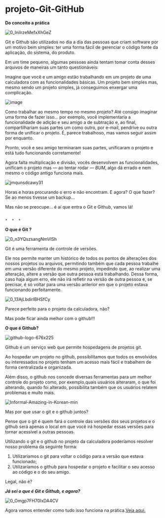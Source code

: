 # projeto-Git-GitHub
 **Do conceito a prática**

 
![0_IniIrzeMefxXhGeZ](https://user-images.githubusercontent.com/85299449/133669217-b4bc5110-becc-43ca-9c14-b5241bc989ae.png)



Git e Github são utilizados no dia a dia das pessoas que criam software por um motivo bem simples: ter uma forma fácil de gerenciar o código fonte da aplicação, do sistema, do produto.

Em um time pequeno, algumas pessoas ainda tentam tomar conta desses arquivos de maneiras um tanto questionáveis:

Imagine que você e um amigo estão trabalhando em um projeto de uma calculadora com as funcionalidades básicas. Um projeto bem simples mas, mesmo sendo um projeto simples, já conseguimos enxergar uma complicação.


![image](https://user-images.githubusercontent.com/85299449/133672794-735889ba-65bd-41a3-be82-7362c539d8c5.png)

Como trabalhar ao mesmo tempo no mesmo projeto? Até consigo imaginar uma forma de fazer isso… por exemplo, você implementaria a funcionalidade de adição e seu amigo a de subtração e, ao final, compartilhariam suas partes um como outro, por e-mail, pendrive ou outra forma de unificar o projeto. É, parece trabalhoso, mas vamos seguir assim por enquanto.

Pronto, você e seu amigo terminaram suas partes, unificaram o projeto e está tudo funcionando corretamente!

Agora falta multiplicação e divisão, vocês desenvolvem as funcionalidades, unificam o projeto mas — ao tentar rodar — *BUM*, algo dá errado e nem mesmo o código antigo funciona mais.

![jmqunsdcawy31](https://user-images.githubusercontent.com/85299449/133673502-d2c9ac72-0964-45d4-98fd-1c68e6c5a810.png)

Horas e horas procurando o erro e não encontram. E agora? O que fazer? Se ao menos tivesse um backup…


Mas não se preocupe… é aí que entra o Git e Github, vamos lá!

                                                                              *  *  *
                                                                              
**O que é Git ?**


![0_n3YQszsangNmVlSh](https://user-images.githubusercontent.com/85299449/133673906-976e06cb-f870-4dfe-a6ad-37dde67f7f4c.png)

Git é uma ferramenta de controle de versões.

Ele nos permite manter um histórico de todos os pontos de alterações dos nossos projetos ou arquivos, permitindo também que cada pessoa trabalhe em uma versão diferente do mesmo projeto, impedindo que, ao realizar uma alteração, altere a versão que outra pessoa está trabalhando. Dessa forma, caso haja algum erro, ele não irá refletir na versão de outra pessoa e, se precisar, é só voltar para uma versão anterior em que o projeto estava funcionando perfeitamente.

![0_13AjLbdirIBHSfCy](https://user-images.githubusercontent.com/85299449/133674400-b6f44ccd-510a-4007-ae6e-5b3bfdf7e7a2.png)

Parece perfeito para o projeto da calculadora, não?


Mas pode ficar ainda melhor com o github!!!

**O que é Github?**


![github-logo-676x225](https://user-images.githubusercontent.com/85299449/133674860-862a3834-fd50-44aa-a181-d2cf500f4161.png)

Github é um serviço web que permite hospedagens de projetos git.


Ao hospedar um projeto no github, possibilitamos que todos os envolvidos ou interessados no projeto tenham um acesso mais fácil e trabalhem de forma centralizada e organizada.


Além disso, o github nos concede diversas ferramentas para um melhor controle do projeto como, por exemplo,quais usuários alteraram, o que foi alterando, quando foi alterado, possibilita também que os usuários relatem problemas e muito mais.


![Informal-Amazing-in-Korean-min](https://user-images.githubusercontent.com/85299449/133676283-acfcf4c7-9ee4-41e3-96a3-25d612ceb1a6.jpg)

Mas por que usar o git e o github juntos?

Pense que o git é quem fará o controle das versões dos seus projetos e o github será apenas o local em que você irá hospedar essas versões para tornar acessível a outras pessoas.

Utilizando o git e o github no projeto da calculadora poderíamos resolver nosso problema da seguinte forma:

1. Utilizaríamos o git para voltar o código para a versão que estava funcionado;
2. Utilizaríamos o github para hospedar o projeto e facilitar o seu acesso ao código e o do seu amigo.


Legal, não é?

***Já sei o que é Git e Github, e agora?***


![0_Omgp7FH70lxDA4CV](https://user-images.githubusercontent.com/85299449/133676518-fae0b404-2b3c-453e-b8ce-a8ce080b4e6a.png)

Agora vamos entender como tudo isso funciona na prática.[Veja aqui.](https://www.youtube.com/playlist?list=PLHz_AreHm4dm7ZULPAmadvNhH6vk9oNZA)
